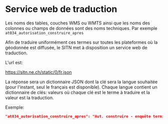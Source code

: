 # Service web de traduction

Les noms des tables, couches WMS ou WMTS ainsi que les noms des colonnes ou champs de données sont des noms techniques. Par exemple `at034_autorisation_construire_apres`

Afin de traduire uniformément ces termes sur toutes les plateformes où la géodonnée est diffusée, le SITN met à disposition un service web de traduction.

L'url est:

https://sitn.ne.ch/static/0/fr.json

La réponse sera un dictionnaire JSON dont la clé sera la langue souhaitée (pour l'instant, seul le français est disponible). Chaque langue contient un dictionnaire de clés: valeurs où chaque clé est le terme à traduire et la valeur est la traduction.

Exemple:

```json
"at034_autorisation_construire_apres": "Aut. construire - enquête terminée"
```
